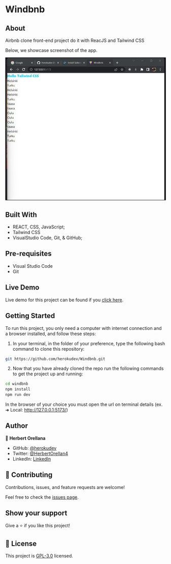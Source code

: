 # Windbnb

## About

Airbnb clone front-end project do it with ReacJS and Tailwind CSS

Below, we showcase screenshot of the app.

<p align="center">
    <img style="border: 1px solid black;" src="src/img/Screenshot2.png" width="700" alt="reset-status">
</p>

## Built With

- REACT, CSS, JavaScript;
- Tailwind CSS
- VisualStudio Code, Git, & GitHub;

## Pre-requisites

- Visual Studio Code
- Git

## Live Demo

Live demo for this project can be found if you [click here](#).

## Getting Started

To run this project, you only need a computer with internet connection and a browser installed, and follow these steps:


1. In your terminal, in the folder of your preference, type the following bash command to clone this repository:

```sh
git https://github.com/herokudev/Windbnb.git
```

2. Now that you have already cloned the repo run the following commands to get the project up and running:
```sh
cd windbnb
npm install
npm run dev
```
In the browser of your choice you must open the url on terminal details (ex.   ➜  Local:   http://127.0.0.1:5173/)

## Author

👤 **Herbert Orellana**

- GitHub: [@herokudev](https://github.com/herokudev)
- Twitter: [@HerbertOrellan4](https://twitter.com/HerbertOrellan4)
- LinkedIn: [LinkedIn](https://www.linkedin.com/in/herbert-orellana/)


## 🤝 Contributing

Contributions, issues, and feature requests are welcome!

Feel free to check the [issues page](https://github.com/herokudev/windbnb/issues).

## Show your support

Give a ⭐️ if you like this project!

## 📝 License

This project is [GPL-3.0](./LICENSE) licensed.

